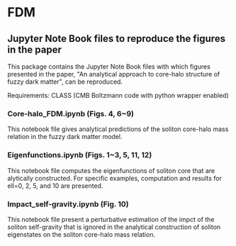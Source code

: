 # FDM
## Jupyter Note Book files to reproduce the figures in the paper ###

This package contains the Jupyter Note Book files with which figures presented in the paper, "An analytical approach to core-halo structure of fuzzy dark matter", can be reproduced. 

Requirements: CLASS (CMB Boltzmann code with python wrapper enabled) 

### Core-halo_FDM.ipynb (Figs. 4, 6~9)

This notebook file gives analytical predictions of the soliton core-halo mass relation in the fuzzy dark matter model. 

### Eigenfunctions.ipynb (Figs. 1~3, 5, 11, 12)

This notebook file computes the eigenfunctions of soliton core that are alytically constructed. For specific examples, computation and results for ell=0, 2, 5, and 10 are presented.

### Impact_self-gravity.ipynb (Fig. 10)

This notebook file present a perturbative estimation of the impct of the soliton self-gravity that is ignored in the analytical construction of soliton eigenstates on the soliton core-halo mass relation. 
